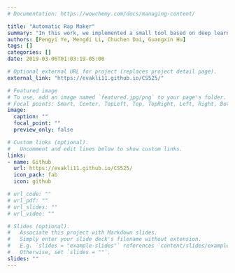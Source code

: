 ```yaml
---
# Documentation: https://wowchemy.com/docs/managing-content/

title: "Automatic Rap Maker"
summary: "In this work, we implemented a small tool based on deep learning system with information retrieval function, which generates rap lyrics by rapper names or keywords given by users."
authors: [Pengyi Ye, Mengdi Li, Chuchen Dai, Guangxin Hu]
tags: []
categories: []
date: 2019-03-06T01:03:19-05:00

# Optional external URL for project (replaces project detail page).
external_link: "https://evakli11.github.io/CS525/"

# Featured image
# To use, add an image named `featured.jpg/png` to your page's folder.
# Focal points: Smart, Center, TopLeft, Top, TopRight, Left, Right, BottomLeft, Bottom, BottomRight.
image:
  caption: ""
  focal_point: ""
  preview_only: false

# Custom links (optional).
#   Uncomment and edit lines below to show custom links.
links:
- name: Github
  url: https://evakli11.github.io/CS525/
  icon_pack: fab
  icon: github

# url_code: ""
# url_pdf: ""
# url_slides: ""
# url_video: ""

# Slides (optional).
#   Associate this project with Markdown slides.
#   Simply enter your slide deck's filename without extension.
#   E.g. `slides = "example-slides"` references `content/slides/example-slides.md`.
#   Otherwise, set `slides = ""`.
slides: ""
---
```

